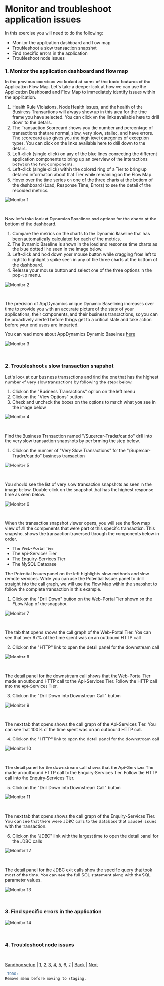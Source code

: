 # Monitor and troubleshoot application issues

In this exercise you will need to do the following:
- Monitor the application dashboard and flow map
- Troubleshoot a slow transaction snapshot
- Find specific errors in the application
- Troubleshoot node issues


### **1.** Monitor the application dashboard and flow map

In the previous exercises we looked at some of the basic features of the Application Flow Map.  Let's take a deeper look at how we can use the Application Dashboard and Flow Map to immediately identify issues within the application.

1. Health Rule Violations, Node Health issues, and the health of the Business Transactions will always show up in this area for the time frame you have selected.  You can click on the links available here to drill down to the details.
2. The Transaction Scorecard shows you the number and percentage of transactions that are normal, slow, very slow, stalled, and have errors.  The scorecard also gives you the high level categories of exception types.  You can click on the links available here to drill down to the details.
3. Left-click (single-click) on any of the blue lines connecting the different application components to bring up an overview of the interactions between the two components.  
4. Left-click (single-click) within the colored ring of a Tier to bring up detailed information about that Tier while remaining on the Flow Map.
5. Hover over the time series on one of the three charts at the bottom of the dashboard (Load, Response Time, Errors) to see the detail of the recorded metrics.

![Monitor 1](./assets/images/06-monitor-troubleshoot-01.png)

<br>

Now let's take look at Dynamics Baselines and options for the charts at the bottom of the dashboard.
<br>
1. Compare the metrics on the charts to the Dynamic Baseline that has been automatically calculated for each of the metrics.
2. The Dynamic Baseline is shown in the load and response time charts as the blue dotted line seen in the image below. 
3. Left-click and hold down your mouse button while dragging from left to right to highlight a spike seen in any of the three charts at the bottom of the dashboard.  
4. Release your mouse button and select one of the three options in the pop-up menu.
   
![Monitor 2](./assets/images/06-monitor-troubleshoot-02.png)

<br>

The precision of AppDynamics unique Dynamic Baselining increases over time to provide you with an accurate picture of the state of your applications, their components, and their business transactions, so you can be proactively alerted before things get to a critical state and take action before your end users are impacted.

You can read more about AppDynamics Dynamic Baselines [here](https://docs.appdynamics.com/display/latest/Dynamic+Baselines)

![Monitor 3](./assets/images/06-monitor-troubleshoot-03.png)

<br>

### **2.** Troubleshoot a slow transaction snapshot

Let's look at our business transactions and find the one that has the highest number of very slow transactions by following the steps below.

1. Click on the "Business Transactions" option on the left menu
2. Click on the "View Options" button
3. Check and uncheck the boxes on the options to match what you see in the image below

![Monitor 4](./assets/images/06-monitor-troubleshoot-04.png)

<br>

Find the Business Transaction named "/Supercar-Trader/car.do" drill into the very slow transaction snapshots by performing the step below.

1. Click on the number of "Very Slow Transactions" for the "/Supercar-Trader/car.do" business transaction

![Monitor 5](./assets/images/06-monitor-troubleshoot-05.png)

<br>

You should see the list of very slow transaction snapshots as seen in the image below.  Double-click on the snapshot that has the highest response time as seen below.

![Monitor 6](./assets/images/06-monitor-troubleshoot-06.png)

<br>

When the transaction snapshot viewer opens, you will see the flow map view of all the components that were part of this specific transaction.  This snapshot shows the transaction traversed through the components below in order.

- The Web-Portal Tier
- The Api-Services Tier
- The Enquiry-Services Tier
- The MySQL Database

The Potential Issues panel on the left highlights slow methods and slow remote services. While you can use the Potential Issues panel to drill straight into the call graph, we will use the Flow Map within the snapshot to follow the complete transaction in this example.

1. Click on the "Drill Down" button on the Web-Portal Tier shown on the FLow Map of the snapshot

![Monitor 7](./assets/images/06-monitor-troubleshoot-07.png)

<br>

The tab that opens shows the call graph of the Web-Portal Tier.  You can see that over 97% of the time spent was on an outbound HTTP call.

2. Click on the "HTTP" link to open the detail panel for the downstream call

![Monitor 8](./assets/images/06-monitor-troubleshoot-08.png)

<br>

The detail panel for the downstream call shows that the Web-Portal Tier made an outbound HTTP call to the Api-Services Tier.  Follow the HTTP call into the Api-Services Tier.

3. Click on the "Drill Down into Downstream Call" button


![Monitor 9](./assets/images/06-monitor-troubleshoot-09.png)

<br>

The next tab that opens shows the call graph of the Api-Services Tier.  You can see that 100% of the time spent was on an outbound HTTP call.

4. Click on the "HTTP" link to open the detail panel for the downstream call
   
![Monitor 10](./assets/images/06-monitor-troubleshoot-10.png)

<br>

The detail panel for the downstream call shows that the Api-Services Tier made an outbound HTTP call to the Enquiry-Services Tier.  Follow the HTTP call into the Enquiry-Services Tier.

5. Click on the "Drill Down into Downstream Call" button

![Monitor 11](./assets/images/06-monitor-troubleshoot-11.png)

<br>

The next tab that opens shows the call graph of the Enquiry-Services Tier.  You can see that there were JDBC calls to the database that caused issues with the transaction.

6. Click on the "JDBC" link with the largest time to open the detail panel for the JDBC calls
   
![Monitor 12](./assets/images/06-monitor-troubleshoot-12.png)

<br>

The detail panel for the JDBC exit calls show the specific query that took most of the time.  You can see the full SQL statement along with the SQL parameter values.

![Monitor 13](./assets/images/06-monitor-troubleshoot-13.png)

<br>

### **3.** Find specific errors in the application



![Monitor 14](./assets/images/06-monitor-troubleshoot-14.png)


<br>

### **4.** Troubleshoot node issues


<br>


[Sandbox setup](../appd-sandbox-setup-101/1.md) | [1](1.md), [2](2.md), [3](3.md), [4](4.md), [5](5.md), 6, [7](7.md) | [Back](5.md) | [Next](7.md)    

```diff
-TODO:  
Remove menu before moving to staging.
```
